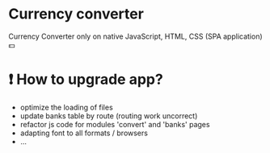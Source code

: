 # Currency converter
Currency Converter only on native JavaScript, HTML, CSS (SPA application) 💵

# ❗ How to upgrade app?
* optimize the loading of files 
* update banks table by route (routing work uncorrect)
* refactor js code for modules 'convert' and 'banks' pages
* adapting font to all formats / browsers
* ...

